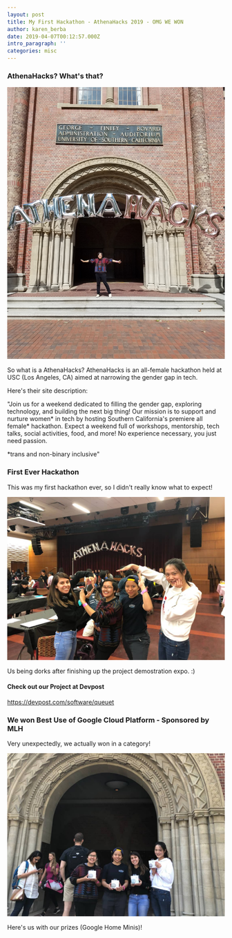 ```yaml
---
layout: post
title: My First Hackathon - AthenaHacks 2019 - OMG WE WON
author: karen_berba
date: 2019-04-07T00:12:57.000Z
intro_paragraph: ''
categories: misc
---
```


### AthenaHacks? What's that?

![Karen under the AthenaHacks banner at USC](/assets/AthenaHacks1.jpg)

So what is a AthenaHacks? AthenaHacks is an all-female hackathon held at USC (Los Angeles, CA) aimed at narrowing the gender gap in tech. 

Here's their site description: 

"Join us for a weekend dedicated to filling the gender gap, exploring technology, and building the next big thing! Our mission is to support and nurture women* in tech by hosting Southern California's premiere all female* hackathon. Expect a weekend full of workshops, mentorship, tech talks, social activities, food, and more! No experience necessary, you just need passion.

*trans and non-binary inclusive"

### First Ever Hackathon

This was my first hackathon ever, so I didn't really know what to expect! 

![QueueT Team Assemble](/assets/QueueT-Team-1.jpg)

Us being dorks after finishing up the project demostration expo. :)

#### Check out our Project at Devpost

https://devpost.com/software/queuet

### We won Best Use of Google Cloud Platform - Sponsored by MLH

Very unexpectedly, we actually won in a category! 

![QueueT Team with Google Home Minis](/assets/AthenaHacks-we-won.jpg)

Here's us with our prizes (Google Home Minis)!
